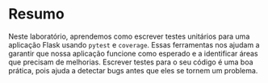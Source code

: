 # Resumo

Neste laboratório, aprendemos como escrever testes unitários para uma aplicação Flask usando `pytest` e `coverage`. Essas ferramentas nos ajudam a garantir que nossa aplicação funcione como esperado e a identificar áreas que precisam de melhorias. Escrever testes para o seu código é uma boa prática, pois ajuda a detectar bugs antes que eles se tornem um problema.
